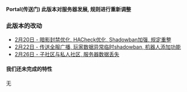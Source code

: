 **Portal(传送门) 此版本对服务器发展, 规则进行重新调整**  
  
### 此版本的改动
* [2月20日 - 暗影封禁优化, HACheck优化, Shadowban加强, 规定重整](2-20)  
* [2月22日 - 传送全服广播, 玩家数据异常临时shadowban, 机器人添加功能](2-22)  
* [2月26日 - 子社区与私人社区, 服务器数据丢失](2-26)  

#### 我们还未完成的特性
无  